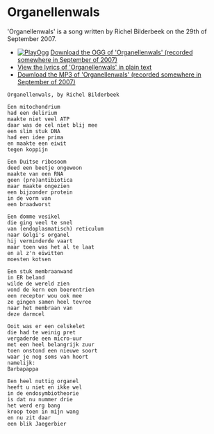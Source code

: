 # Organellenwals

'Organellenwals' is a song written by Richel Bilderbeek on the 29th of September 2007.

-   [![PlayOgg](http://static.fsf.org/playogg/Play_ogg_80x15.png "I support PlayOgg!")](http://playogg.org)
    [Download the OGG of 'Organellenwals' (recorded somewhere in
    September of 2007)](CD07_Organellenwals.ogg)
-   [View the lyrics of 'Organellenwals' in plain
    text](SongOrganellenwals.txt)
-   [Download the MP3 of 'Organellenwals' (recorded somewhere in
    September of 2007)](CD07_Organellenwals.mp3)

```
Organellenwals, by Richel Bilderbeek

Een mitochondrium
had een delirium
maakte niet veel ATP
daar was de cel niet blij mee
een slim stuk DNA
had een idee prima
en maakte een eiwit 
tegen koppijn

Een Duitse ribosoom
deed een beetje ongewoon
maakte van een RNA
geen (pre)antibiotica
maar maakte ongezien
een bijzonder protein
in de vorm van
een braadworst

Een domme vesikel
die ging veel te snel
van (endoplasmatisch) reticulum
naar Golgi's organel
hij verminderde vaart
maar toen was het al te laat
en al z'n eiwitten
moesten kotsen

Een stuk membraanwand
in ER beland
wilde de wereld zien
vond de kern een boerentrien
een receptor wou ook mee 
ze gingen samen heel tevree
naar het membraan van
deze darmcel

Ooit was er een celskelet
die had te weinig pret
vergaderde een micro-uur
met een heel belangrijk zuur
toen onstond een nieuwe soort
waar je nog soms van hoort
namelijk:
Barbapappa

Een heel nuttig organel
heeft u niet en ikke wel
in de endosymbiotheorie
is dat nu nummer drie
het werd erg bang
kroop toen in mijn wang
en nu zit daar
een blik Jaegerbier
```


